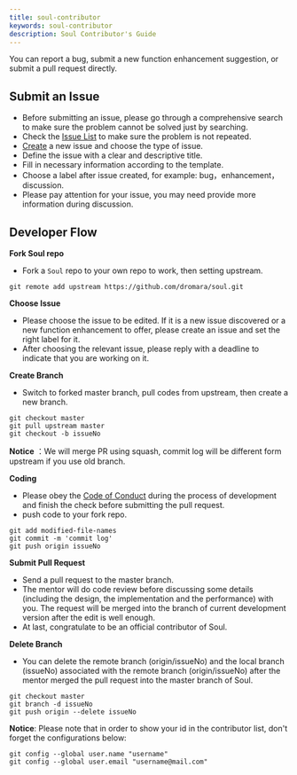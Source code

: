 ```yaml
---
title: soul-contributor
keywords: soul-contributor
description: Soul Contributor's Guide
---
```


You can report a bug, submit a new function enhancement suggestion, or submit a pull request directly.

## Submit an Issue

 - Before submitting an issue, please go through a comprehensive search to make sure the problem cannot be solved just by searching.
 - Check the [Issue List](https://github.com/dromara/soul/issues) to make sure the problem is not repeated.
 - [Create](https://github.com/dromara/soul/issues/new/choose) a new issue and choose the type of issue.
 - Define the issue with a clear and descriptive title.
 - Fill in necessary information according to the template.
 - Choose a label after issue created, for example: bug，enhancement，discussion.
 - Please pay attention for your issue, you may need provide more information during discussion.

## Developer Flow

**Fork Soul repo**

 - Fork a `Soul` repo to your own repo to work, then setting upstream.

```shell
git remote add upstream https://github.com/dromara/soul.git
```

**Choose Issue**

 - Please choose the issue to be edited. If it is a new issue discovered or a new function enhancement to offer, please create an issue and set the right label for it.
 - After choosing the relevant issue, please reply with a deadline to indicate that you are working on it.

**Create Branch**

 - Switch to forked master branch, pull codes from upstream, then create a new branch.

```shell
git checkout master
git pull upstream master
git checkout -b issueNo
```

 **Notice** ：We will merge PR using squash, commit log will be different form upstream if you use old branch.

**Coding**

  - Please obey the [Code of Conduct](/en/contribute/code-conduct/) during the process of development and finish the check before submitting the pull request.
  - push code to your fork repo.

```shell
git add modified-file-names
git commit -m 'commit log'
git push origin issueNo
```

**Submit Pull Request**

 - Send a pull request to the master branch.
 - The mentor will do code review before discussing some details (including the design, the implementation and the performance) with you. The request will be merged into the branch of current development version after the edit is well enough.
 - At last, congratulate to be an official contributor of Soul.

**Delete Branch**

 - You can delete the remote branch (origin/issueNo) and the local branch (issueNo) associated with the remote branch (origin/issueNo) after the mentor merged the pull request into the master branch of Soul.

```shell
git checkout master
git branch -d issueNo
git push origin --delete issueNo
```
**Notice**:  Please note that in order to show your id in the contributor list, don't forget the configurations below:

```shell
git config --global user.name "username"
git config --global user.email "username@mail.com"
```
